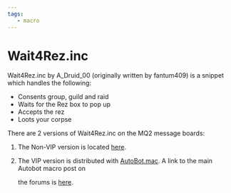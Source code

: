 ```yaml
---
tags:
   - macro
---
```

# Wait4Rez.inc

Wait4Rez.inc by A\_Druid\_00 (originally written by fantum409) is a snippet which handles the following:

* Consents group, guild and raid
* Waits for the Rez box to pop up
* Accepts the rez
* Loots your corpse

There are 2 versions of Wait4Rez.inc on the MQ2 message boards:

1. The Non-VIP version is located [here](https://macroquest2.com/phpBB3/viewtopic.php?t=10119).
2. The VIP version is distributed with [AutoBot.mac](autobot.mac.md). A link to the main Autobot macro post on

   the forums is [here](https://macroquest2.com/phpBB3/viewtopic.php?t=12712).

